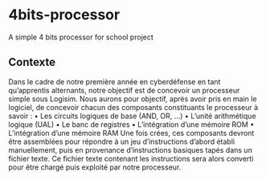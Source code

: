 # 4bits-processor
A simple 4 bits processor for school project

## Contexte
Dans le cadre de notre première année en cyberdéfense en tant qu’apprentis alternants, notre objectif
est de concevoir un processeur simple sous Logisim.
Nous aurons pour objectif, après avoir pris en main le logiciel, de concevoir chacun des composants
constituants le processeur à savoir :
• Les circuits logiques de base (AND, OR, …)
• L’unité arithmétique logique (UAL)
• Le banc de registres
• L’intégration d’une mémoire ROM
• L’intégration d’une mémoire RAM
Une fois crées, ces composants devront être assemblées pour répondre à un jeu d’instructions d’abord
établi manuellement, puis en provenance d’instructions basiques tapés dans un fichier texte. Ce fichier
texte contenant les instructions sera alors converti pour être chargé puis exploité par notre processeur.
